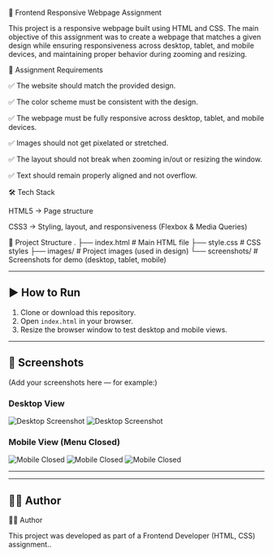 📌 Frontend Responsive Webpage Assignment

This project is a responsive webpage built using HTML and CSS.
The main objective of this assignment was to create a webpage that matches a given design while ensuring responsiveness across desktop, tablet, and mobile devices, and maintaining proper behavior during zooming and resizing.

🎯 Assignment Requirements

✅ The website should match the provided design.

✅ The color scheme must be consistent with the design.

✅ The webpage must be fully responsive across desktop, tablet, and mobile devices.

✅ Images should not get pixelated or stretched.

✅ The layout should not break when zooming in/out or resizing the window.

✅ Text should remain properly aligned and not overflow.

🛠️ Tech Stack

HTML5 → Page structure

CSS3 → Styling, layout, and responsiveness (Flexbox & Media Queries)

📂 Project Structure
.
├── index.html # Main HTML file
├── style.css # CSS styles
├── images/ # Project images (used in design)
└── screenshots/ # Screenshots for demo (desktop, tablet, mobile)

---

## ▶️ How to Run

1. Clone or download this repository.
2. Open `index.html` in your browser.
3. Resize the browser window to test desktop and mobile views.

---

## 📸 Screenshots

(Add your screenshots here — for example:)

### Desktop View

![Desktop Screenshot](./screenshots/s1.png)
![Desktop Screenshot](./screenshots/s2.png)

### Mobile View (Menu Closed)

![Mobile Closed](./screenshots/Mobile/s1.png)
![Mobile Closed](./screenshots/Mobile/s2.png)
![Mobile Closed](./screenshots/Mobile/s3.png)

---

---

## 👨‍💻 Author

👨‍💻 Author

This project was developed as part of a Frontend Developer (HTML, CSS) assignment..
